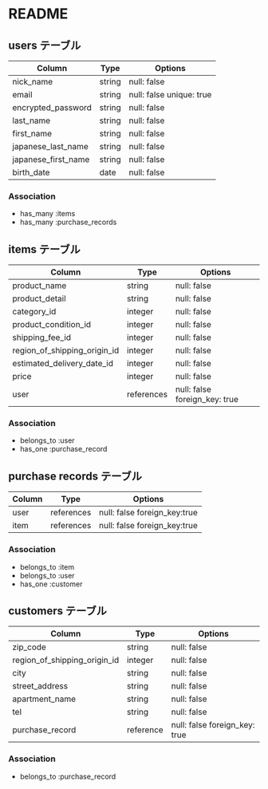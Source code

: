 # README

## users テーブル
 
| Column            | Type | Options      |
| ------------------| ---- | ------------ |
| nick_name         |string|null: false   |
| email             |string|null: false unique: true  |
| encrypted_password|string|null: false   |
| last_name         |string|null: false   |
| first_name        |string|null: false   |
| japanese_last_name  |string|null: false   |
| japanese_first_name |string|null: false   |
| birth_date        |date|null: false   |

### Association
- has_many :items
- has_many :purchase_records

## items テーブル
| Column                    | Type       | Options    |
| ------------------------- | ------------| ---------- |
| product_name              |string      |null: false |
| product_detail            |string      |null: false|
| category_id                |integer  |null: false|
|product_condition_id        |integer  |null: false|
|shipping_fee_id             |integer  |null: false|
|region_of_shipping_origin_id|integer  |null: false |
|estimated_delivery_date_id  |integer |null: false |
| price                     |integer     |null: false|
| user                      |references     |null: false  foreign_key: true|

### Association
- belongs_to :user
- has_one :purchase_record


## purchase records テーブル
| Column            | Type         | Options                       |
|-------------------|--------------|-------------------------------|
| user              |references    |null: false foreign_key:true                  |
| item              |references    |null: false foreign_key:true                  |

### Association
- belongs_to :item
- belongs_to :user
- has_one :customer


## customers テーブル
| Column                      | Type     | Options     |
|-----------------------------|----------|-------------|
| zip_code                    |string    |null: false  |
| region_of_shipping_origin_id|integer   |null: false  |
| city                        |string    |null: false  |
| street_address              |string     |null: false  |
| apartment_name              |string     |null: false  |
| tel                         |string     |null: false  |
|purchase_record              |reference  |null: false  foreign_key: true|

### Association
- belongs_to :purchase_record

